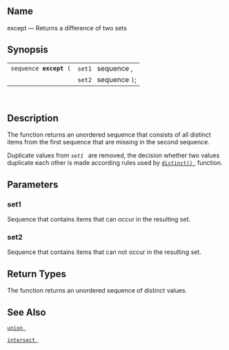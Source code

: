 <div id="xpf_except" class="refentry">

<div class="titlepage">

</div>

<div class="refnamediv">

## Name

except — Returns a difference of two sets

</div>

<div class="refsynopsisdiv">

## Synopsis

<div id="xpf_syn_except" class="funcsynopsis">

|                             |                       |
|-----------------------------|-----------------------|
| `sequence `**`except`**` (` | `set1 ` sequence ,    |
|                             | `set2 ` sequence `)`; |

<div class="funcprototype-spacer">

 

</div>

</div>

</div>

<div id="xpf_desc_except" class="refsect1">

## Description

The function returns an unordered sequence that consists of all distinct
items from the first sequence that are missing in the second sequence.

Duplicate values from *`set1 `* are removed, the decision whether two
values duplicate each other is made according rules used by
<a href="xpf_distinct.html" class="link" title="distinct"><code
class="function">distinct() </code></a> function.

</div>

<div id="xpf_params_except" class="refsect1">

## Parameters

<div id="id127212" class="refsect2">

### set1

Sequence that contains items that can occur in the resulting set.

</div>

<div id="id127215" class="refsect2">

### set2

Sequence that contains items that can not occur in the resulting set.

</div>

</div>

<div id="xpf_ret_except" class="refsect1">

## Return Types

The function returns an unordered sequence of distinct values.

</div>

<div id="xpf_seealso_except" class="refsect1">

## See Also

<a href="xpf_union.html" class="link" title="union"><code
class="function">union </code></a>

<a href="xpf_intersect.html" class="link" title="intersect"><code
class="function">intersect </code></a>

</div>

</div>
